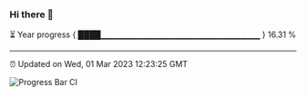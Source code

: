 ### Hi there 👋

⏳ Year progress { ████▁▁▁▁▁▁▁▁▁▁▁▁▁▁▁▁▁▁▁▁▁▁▁▁▁▁ } 16.31 %

---

⏰ Updated on Wed, 01 Mar 2023 12:23:25 GMT

![Progress Bar CI](https://github.com/liununu/liununu/workflows/Progress%20Bar%20CI/badge.svg)
